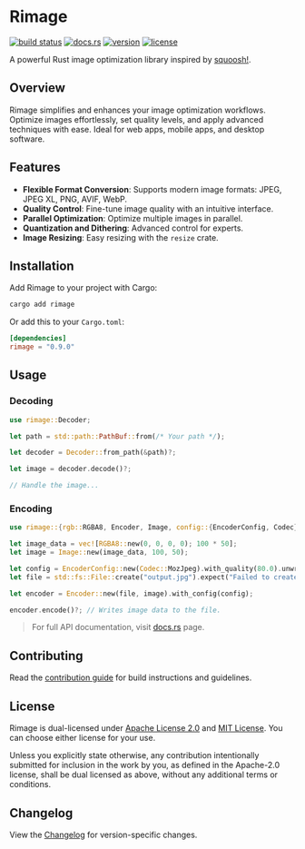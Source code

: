 # Rimage

[![build status](https://img.shields.io/github/actions/workflow/status/SalOne22/rimage/rimage.yml?label=rimage&style=flat-square)](https://github.com/SalOne22/rimage/actions?query=branch%3Amain+)
[![docs.rs](https://img.shields.io/docsrs/rimage/latest?style=flat-square)](https://docs.rs/rimage)
[![version](https://img.shields.io/crates/v/rimage?style=flat-square)](https://crates.io/crates/rimage)
[![license](https://img.shields.io/crates/l/rimage?style=flat-square)](https://github.com/SalOne22/rimage)

A powerful Rust image optimization library inspired by [squoosh!](https://squoosh.app/).

## Overview

Rimage simplifies and enhances your image optimization workflows. Optimize images effortlessly, set quality levels, and apply advanced techniques with ease. Ideal for web apps, mobile apps, and desktop software.

## Features

- **Flexible Format Conversion**: Supports modern image formats: JPEG, JPEG XL, PNG, AVIF, WebP.
- **Quality Control**: Fine-tune image quality with an intuitive interface.
- **Parallel Optimization**: Optimize multiple images in parallel.
- **Quantization and Dithering**: Advanced control for experts.
- **Image Resizing**: Easy resizing with the `resize` crate.

## Installation

Add Rimage to your project with Cargo:

```sh
cargo add rimage
```

Or add this to your `Cargo.toml`:

```toml
[dependencies]
rimage = "0.9.0"
```

## Usage

### Decoding

```rs
use rimage::Decoder;

let path = std::path::PathBuf::from(/* Your path */);

let decoder = Decoder::from_path(&path)?;

let image = decoder.decode()?;

// Handle the image...
```

### Encoding

```rs
use rimage::{rgb::RGBA8, Encoder, Image, config::{EncoderConfig, Codec}};

let image_data = vec![RGBA8::new(0, 0, 0, 0); 100 * 50];
let image = Image::new(image_data, 100, 50);

let config = EncoderConfig::new(Codec::MozJpeg).with_quality(80.0).unwrap();
let file = std::fs::File::create("output.jpg").expect("Failed to create file");

let encoder = Encoder::new(file, image).with_config(config);

encoder.encode()?; // Writes image data to the file.
```

> For full API documentation, visit [docs.rs](https://docs.rs/rimage) page.

## Contributing

Read the [contribution guide](CONTRIBUTING.md) for build instructions and guidelines.

## License

Rimage is dual-licensed under [Apache License 2.0](https://www.apache.org/licenses/LICENSE-2.0) and [MIT License](https://opensource.org/licenses/MIT). You can choose either license for your use.

Unless you explicitly state otherwise, any contribution intentionally submitted for inclusion in the work by you, as defined in the Apache-2.0 license, shall be dual licensed as above, without any additional terms or conditions.

## Changelog

View the [Changelog](CHANGELOG.md) for version-specific changes.
